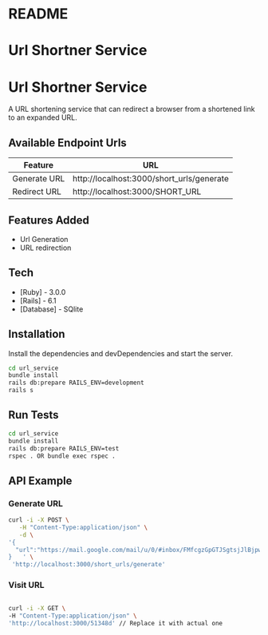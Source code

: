 # README

# Url Shortner Service

# Url Shortner Service
A URL shortening service that can redirect a browser from a shortened link to an expanded URL.

## Available Endpoint Urls
| Feature           | URL                                       |
|-------------------|-------------------------------------------|
| Generate URL      | http://localhost:3000/short_urls/generate |
| Redirect URL      | http://localhost:3000/SHORT_URL           |


## Features Added
- Url Generation 
- URL redirection

## Tech

- [Ruby] - 3.0.0
- [Rails] - 6.1
- [Database] - SQlite

## Installation

Install the dependencies and devDependencies and start the server.

```sh
cd url_service
bundle install
rails db:prepare RAILS_ENV=development
rails s
```

## Run Tests
```sh
cd url_service
bundle install
rails db:prepare RAILS_ENV=test
rspec . OR bundle exec rspec .
```


## API Example

### Generate URL
```sh
curl -i -X POST \
   -H "Content-Type:application/json" \
   -d \
'{
  "url":"https://mail.google.com/mail/u/0/#inbox/FMfcgzGpGTJSgtsjJlBjpwvNzXjWKQCM"
}	' \
 'http://localhost:3000/short_urls/generate'
```

### Visit URL
```sh

curl -i -X GET \
-H "Content-Type:application/json" \
'http://localhost:3000/51348d' // Replace it with actual one
```

